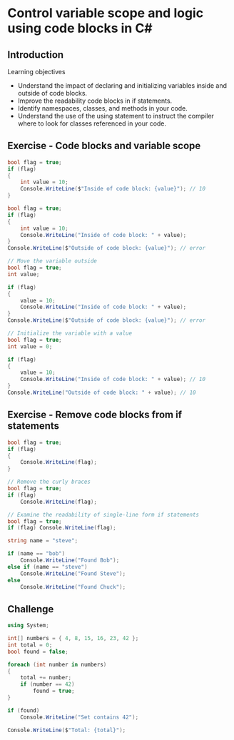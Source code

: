 # Control variable scope and logic using code blocks in C\#

## Introduction

Learning objectives

- Understand the impact of declaring and initializing variables inside and outside of code blocks.
- Improve the readability code blocks in if statements.
- Identify namespaces, classes, and methods in your code.
- Understand the use of the using statement to instruct the compiler where to look for classes referenced in your code.

## Exercise - Code blocks and variable scope

```c#
bool flag = true;
if (flag)
{
    int value = 10;
    Console.WriteLine($"Inside of code block: {value}"); // 10
}
```

```c#
bool flag = true;
if (flag)
{
    int value = 10;
    Console.WriteLine("Inside of code block: " + value);
}
Console.WriteLine($"Outside of code block: {value}"); // error
```

```c#
// Move the variable outside
bool flag = true;
int value;

if (flag)
{
    value = 10;
    Console.WriteLine("Inside of code block: " + value);
}
Console.WriteLine($"Outside of code block: {value}"); // error
```

```c#
// Initialize the variable with a value
bool flag = true;
int value = 0;

if (flag)
{
    value = 10;
    Console.WriteLine("Inside of code block: " + value); // 10
}
Console.WriteLine("Outside of code block: " + value); // 10
```

## Exercise - Remove code blocks from if statements

```c#
bool flag = true;
if (flag)
{
    Console.WriteLine(flag);
}
```

```c#
// Remove the curly braces
bool flag = true;
if (flag)
    Console.WriteLine(flag);
```

```c#
// Examine the readability of single-line form if statements
bool flag = true;
if (flag) Console.WriteLine(flag);
```

```c#
string name = "steve";

if (name == "bob")
    Console.WriteLine("Found Bob");
else if (name == "steve") 
    Console.WriteLine("Found Steve");
else
    Console.WriteLine("Found Chuck");
```

## Challenge

```c#
using System;

int[] numbers = { 4, 8, 15, 16, 23, 42 };
int total = 0;
bool found = false;

foreach (int number in numbers)
{
    total += number;
    if (number == 42)
        found = true;
}

if (found)
    Console.WriteLine("Set contains 42");

Console.WriteLine($"Total: {total}");
```
